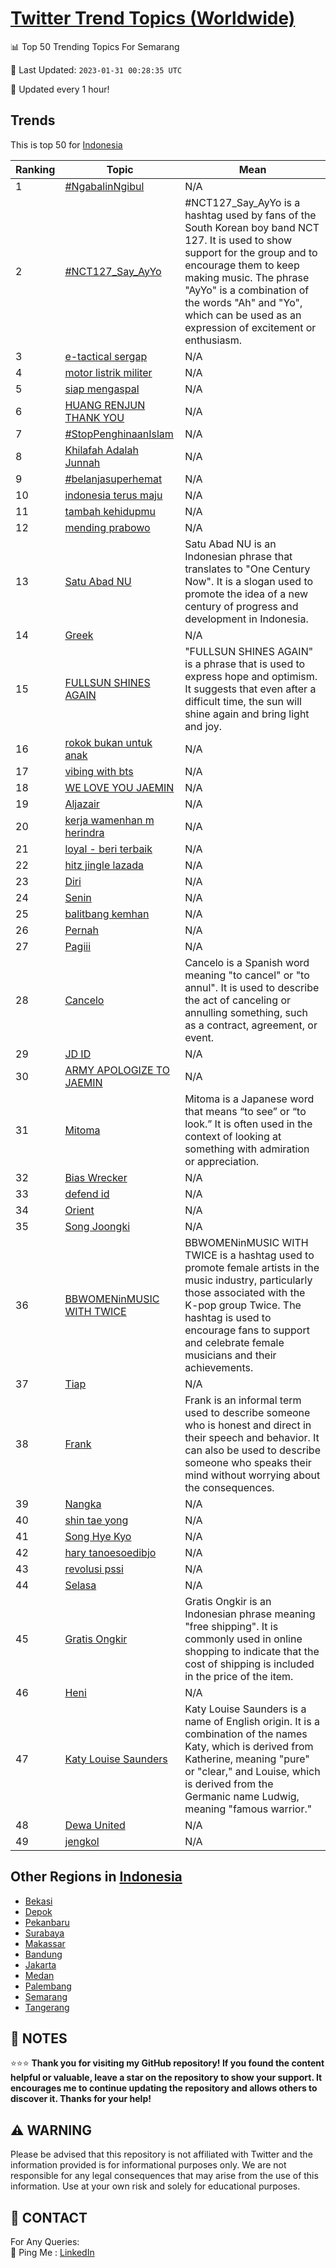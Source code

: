 [Twitter Trend Topics (Worldwide)](https://github.com/ErcinDedeoglu/Twitter-Trend-Topics)
==========


📊 Top 50 Trending Topics For Semarang

📆 Last Updated: `2023-01-31 00:28:35 UTC`

🔧 Updated every 1 hour!


## Trends

This is top 50 for [Indonesia](</Indonesia>)

| Ranking | Topic | Mean |
| ------- | ------------ | ------------ |
| 1 | [#NgabalinNgibul](http://twitter.com/search?q=%23NgabalinNgibul) | N/A |
| 2 | [#NCT127_Say_AyYo](http://twitter.com/search?q=%23NCT127_Say_AyYo) | #NCT127_Say_AyYo is a hashtag used by fans of the South Korean boy band NCT 127. It is used to show support for the group and to encourage them to keep making music. The phrase "AyYo" is a combination of the words "Ah" and "Yo", which can be used as an expression of excitement or enthusiasm. |
| 3 | [e-tactical sergap](http://twitter.com/search?q=e-tactical+sergap) | N/A |
| 4 | [motor listrik militer](http://twitter.com/search?q=motor+listrik+militer) | N/A |
| 5 | [siap mengaspal](http://twitter.com/search?q=siap+mengaspal) | N/A |
| 6 | [HUANG RENJUN THANK YOU](http://twitter.com/search?q=HUANG+RENJUN+THANK+YOU) | N/A |
| 7 | [#StopPenghinaanIslam](http://twitter.com/search?q=%23StopPenghinaanIslam) | N/A |
| 8 | [Khilafah Adalah Junnah](http://twitter.com/search?q=Khilafah+Adalah+Junnah) | N/A |
| 9 | [#belanjasuperhemat](http://twitter.com/search?q=%23belanjasuperhemat) | N/A |
| 10 | [indonesia terus maju](http://twitter.com/search?q=indonesia+terus+maju) | N/A |
| 11 | [tambah kehidupmu](http://twitter.com/search?q=tambah+kehidupmu) | N/A |
| 12 | [mending prabowo](http://twitter.com/search?q=mending+prabowo) | N/A |
| 13 | [Satu Abad NU](http://twitter.com/search?q=Satu+Abad+NU) | Satu Abad NU is an Indonesian phrase that translates to "One Century Now". It is a slogan used to promote the idea of a new century of progress and development in Indonesia. |
| 14 | [Greek](http://twitter.com/search?q=Greek) | N/A |
| 15 | [FULLSUN SHINES AGAIN](http://twitter.com/search?q=FULLSUN+SHINES+AGAIN) | "FULLSUN SHINES AGAIN" is a phrase that is used to express hope and optimism. It suggests that even after a difficult time, the sun will shine again and bring light and joy. |
| 16 | [rokok bukan untuk anak](http://twitter.com/search?q=rokok+bukan+untuk+anak) | N/A |
| 17 | [vibing with bts](http://twitter.com/search?q=vibing+with+bts) | N/A |
| 18 | [WE LOVE YOU JAEMIN](http://twitter.com/search?q=WE+LOVE+YOU+JAEMIN) | N/A |
| 19 | [Aljazair](http://twitter.com/search?q=Aljazair) | N/A |
| 20 | [kerja wamenhan m herindra](http://twitter.com/search?q=kerja+wamenhan+m+herindra) | N/A |
| 21 | [loyal - beri terbaik](http://twitter.com/search?q=loyal+-+beri+terbaik) | N/A |
| 22 | [hitz jingle lazada](http://twitter.com/search?q=hitz+jingle+lazada) | N/A |
| 23 | [Diri](http://twitter.com/search?q=Diri) | N/A |
| 24 | [Senin](http://twitter.com/search?q=Senin) | N/A |
| 25 | [balitbang kemhan](http://twitter.com/search?q=balitbang+kemhan) | N/A |
| 26 | [Pernah](http://twitter.com/search?q=Pernah) | N/A |
| 27 | [Pagiii](http://twitter.com/search?q=Pagiii) | N/A |
| 28 | [Cancelo](http://twitter.com/search?q=Cancelo) | Cancelo is a Spanish word meaning "to cancel" or "to annul". It is used to describe the act of canceling or annulling something, such as a contract, agreement, or event. |
| 29 | [JD ID](http://twitter.com/search?q=JD+ID) | N/A |
| 30 | [ARMY APOLOGIZE TO JAEMIN](http://twitter.com/search?q=ARMY+APOLOGIZE+TO+JAEMIN) | N/A |
| 31 | [Mitoma](http://twitter.com/search?q=Mitoma) | Mitoma is a Japanese word that means “to see” or “to look.” It is often used in the context of looking at something with admiration or appreciation. |
| 32 | [Bias Wrecker](http://twitter.com/search?q=Bias+Wrecker) | N/A |
| 33 | [defend id](http://twitter.com/search?q=defend+id) | N/A |
| 34 | [Orient](http://twitter.com/search?q=Orient) | N/A |
| 35 | [Song Joongki](http://twitter.com/search?q=Song+Joongki) | N/A |
| 36 | [BBWOMENinMUSIC WITH TWICE](http://twitter.com/search?q=BBWOMENinMUSIC+WITH+TWICE) | BBWOMENinMUSIC WITH TWICE is a hashtag used to promote female artists in the music industry, particularly those associated with the K-pop group Twice. The hashtag is used to encourage fans to support and celebrate female musicians and their achievements. |
| 37 | [Tiap](http://twitter.com/search?q=Tiap) | N/A |
| 38 | [Frank](http://twitter.com/search?q=Frank) | Frank is an informal term used to describe someone who is honest and direct in their speech and behavior. It can also be used to describe someone who speaks their mind without worrying about the consequences. |
| 39 | [Nangka](http://twitter.com/search?q=Nangka) | N/A |
| 40 | [shin tae yong](http://twitter.com/search?q=shin+tae+yong) | N/A |
| 41 | [Song Hye Kyo](http://twitter.com/search?q=Song+Hye+Kyo) | N/A |
| 42 | [hary tanoesoedibjo](http://twitter.com/search?q=hary+tanoesoedibjo) | N/A |
| 43 | [revolusi pssi](http://twitter.com/search?q=revolusi+pssi) | N/A |
| 44 | [Selasa](http://twitter.com/search?q=Selasa) | N/A |
| 45 | [Gratis Ongkir](http://twitter.com/search?q=Gratis+Ongkir) | Gratis Ongkir is an Indonesian phrase meaning "free shipping". It is commonly used in online shopping to indicate that the cost of shipping is included in the price of the item. |
| 46 | [Heni](http://twitter.com/search?q=Heni) | N/A |
| 47 | [Katy Louise Saunders](http://twitter.com/search?q=Katy+Louise+Saunders) | Katy Louise Saunders is a name of English origin. It is a combination of the names Katy, which is derived from Katherine, meaning "pure" or "clear," and Louise, which is derived from the Germanic name Ludwig, meaning "famous warrior." |
| 48 | [Dewa United](http://twitter.com/search?q=Dewa+United) | N/A |
| 49 | [jengkol](http://twitter.com/search?q=jengkol) | N/A |



## Other Regions in [Indonesia](</Indonesia>)

* [Bekasi](</Indonesia/Bekasi.md>)
* [Depok](</Indonesia/Depok.md>)
* [Pekanbaru](</Indonesia/Pekanbaru.md>)
* [Surabaya](</Indonesia/Surabaya.md>)
* [Makassar](</Indonesia/Makassar.md>)
* [Bandung](</Indonesia/Bandung.md>)
* [Jakarta](</Indonesia/Jakarta.md>)
* [Medan](</Indonesia/Medan.md>)
* [Palembang](</Indonesia/Palembang.md>)
* [Semarang](</Indonesia/Semarang.md>)
* [Tangerang](</Indonesia/Tangerang.md>)



## 📝 NOTES

⭐⭐⭐ **Thank you for visiting my GitHub repository! If you found the content helpful or valuable, leave a star on the repository to show your support. It encourages me to continue updating the repository and allows others to discover it. Thanks for your help!**


## ⚠️ WARNING

Please be advised that this repository is not affiliated with Twitter and the information provided is for informational purposes only. We are not responsible for any legal consequences that may arise from the use of this information. Use at your own risk and solely for educational purposes.


## 📨 CONTACT

 For Any Queries:  
            🏓 Ping Me : [LinkedIn](https://www.linkedin.com/in/ercindedeoglu/)
